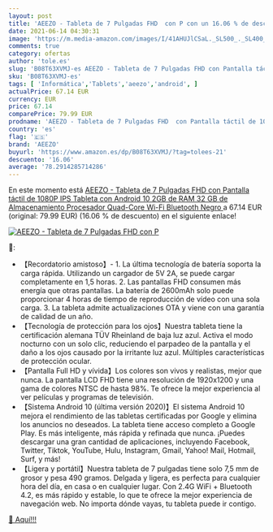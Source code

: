 ```yaml
---
layout: post
title: 'AEEZO - Tableta de 7 Pulgadas FHD  con P con un 16.06 % de descuento'
date: 2021-06-14 04:30:31
image: 'https://m.media-amazon.com/images/I/41AHUJlCSaL._SL500_._SL400_.jpg'
comments: true
category: ofertas
author: 'tole.es'
slug: 'B08T63XVMJ-es AEEZO - Tableta de 7 Pulgadas FHD con Pantalla táctil de...'
sku: 'B08T63XVMJ-es'
tags: [ 'Informática','Tablets','aeezo','android', ]
actualPrice: 67.14 EUR
currency: EUR
price: 67.14
comparePrice: 79.99 EUR
prodname: 'AEEZO - Tableta de 7 Pulgadas FHD  con Pantalla táctil de 1080P IPS  Tableta con Android 10  2GB de RAM  32 GB de Almacenamiento  Procesador Quad-Core  Wi-Fi  Bluetooth  Negro '
country: 'es'
flag: '🇪🇸'
brand: 'AEEZO'
buyurl: 'https://www.amazon.es/dp/B08T63XVMJ/?tag=tolees-21'
descuento: '16.06'
average: '78.2914285714286'
---
```


En este momento está [AEEZO - Tableta de 7 Pulgadas FHD  con Pantalla táctil de 1080P IPS  Tableta con Android 10  2GB de RAM  32 GB de Almacenamiento  Procesador Quad-Core  Wi-Fi  Bluetooth  Negro ](https://www.amazon.es/dp/B08T63XVMJ/?tag=tolees-21) a 67.14 EUR (original: 79.99 EUR) (16.06 %  de descuento) en el siguiente enlace!

[![AEEZO - Tableta de 7 Pulgadas FHD  con P](https://m.media-amazon.com/images/I/41AHUJlCSaL._SL500_._SL400_.jpg)](https://www.amazon.es/dp/B08T63XVMJ/?tag=tolees-21)

🔎:

- 【Recordatorio amistoso】- 1. La última tecnología de batería soporta la carga rápida. Utilizando un cargador de 5V 2A, se puede cargar completamente en 1,5 horas. 2. Las pantallas FHD consumen más energía que otras pantallas. La batería de 2600mAh solo puede proporcionar 4 horas de tiempo de reproducción de vídeo con una sola carga. 3. La tableta admite actualizaciones OTA y viene con una garantía de calidad de un año.
- 【Tecnología de protección para los ojos】Nuestra tableta tiene la certificación alemana TÜV Rheinland de baja luz azul. Activa el modo nocturno con un solo clic, reduciendo el parpadeo de la pantalla y el daño a los ojos causado por la irritante luz azul. Múltiples características de protección ocular.
- 【Pantalla Full HD y vívida】Los colores son vivos y realistas, mejor que nunca. La pantalla LCD FHD tiene una resolución de 1920x1200 y una gama de colores NTSC de hasta 98%. Te ofrece la mejor experiencia al ver películas y programas de televisión.
- 【Sistema Android 10 (última versión 2020)】El sistema Android 10 mejora el rendimiento de las tabletas certificadas por Google y elimina los anuncios no deseados. La tableta tiene acceso completo a Google Play. Es más inteligente, más rápida y refinada que nunca. ¡Puedes descargar una gran cantidad de aplicaciones, incluyendo Facebook, Twitter, Tiktok, YouTube, Hulu, Instagram, Gmail, Yahoo! Mail, Hotmail, Surf, y más!
- 【Ligera y portátil】Nuestra tableta de 7 pulgadas tiene solo 7,5 mm de grosor y pesa 490 gramos. Delgada y ligera, es perfecta para cualquier hora del día, en casa o en cualquier lugar. Con 2.4G WiFi + Bluetooth 4.2, es más rápido y estable, lo que te ofrece la mejor experiencia de navegación web. No importa dónde vayas, tu tableta puede ir contigo.

[🛒 Aquí!!!](https://www.amazon.es/dp/B08T63XVMJ/?tag=tolees-21)
